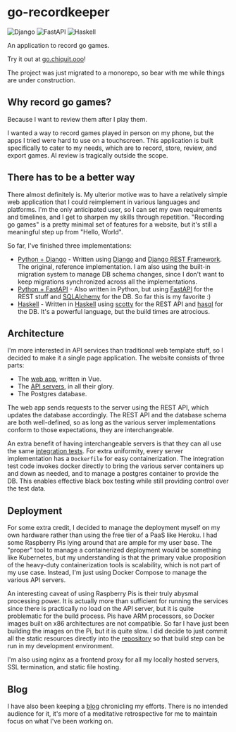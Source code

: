 # go-recordkeeper
![Django](https://github.com/go-recordkeeper/go-recordkeeper/actions/workflows/django.yml/badge.svg)
![FastAPI](https://github.com/go-recordkeeper/go-recordkeeper/actions/workflows/fastapi.yml/badge.svg)
![Haskell](https://github.com/go-recordkeeper/go-recordkeeper/actions/workflows/haskell.yml/badge.svg)

An application to record go games.

Try it out at [go.chiquit.ooo](https://go.chiquit.ooo/)!

The project was just migrated to a monorepo, so bear with me while things are under construction.

## Why record go games?
Because I want to review them after I play them.

I wanted a way to record games played in person on my phone, but the apps I tried were hard to use on a touchscreen. This application is built specifically to cater to my needs, which are to record, store, review, and export games. AI review is tragically outside the scope.

## There has to be a better way
There almost definitely is. My ulterior motive was to have a relatively simple web application that I could reimplement in various languages and platforms. I'm the only anticipated user, so I can set my own requirements and timelines, and I get to sharpen my skills through repetition. "Recording go games" is a pretty minimal set of features for a website, but it's still a meaningful step up from "Hello, World".

So far, I've finished three implementations:

* [Python + Django](https://github.com/go-recordkeeper/go-recordkeeper/tree/main/server/django) - Written using [Django](https://www.djangoproject.com/) and [Django REST Framework](https://www.django-rest-framework.org/). The original, reference implementation. I am also using the built-in migration system to manage DB schema changes, since I don't want to keep migrations synchronized across all the implementations.
* [Python + FastAPI](https://github.com/go-recordkeeper/go-recordkeeper/tree/main/server/fastapi) - Also written in Python, but using [FastAPI](https://fastapi.tiangolo.com/) for the REST stuff and [SQLAlchemy](https://www.sqlalchemy.org/) for the DB. So far this is my favorite :)
* [Haskell](https://github.com/go-recordkeeper/go-recordkeeper/tree/main/server/haskell) - Written in [Haskell](https://www.haskell.org/) using [scotty](https://hackage.haskell.org/package/scotty) for the REST API and [hasql](https://hackage.haskell.org/package/hasql) for the DB. It's a powerful language, but the build times are atrocious.

## Architecture
I'm more interested in API services than traditional web template stuff, so I decided to make it a single page application. The website consists of three parts:

* The [web app](https://github.com/go-recordkeeper/go-recordkeeper/tree/main/client/vue), written in Vue.
* The [API servers](https://github.com/go-recordkeeper/go-recordkeeper/tree/main/server), in all their glory.
* The Postgres database.

The web app sends requests to the server using the REST API, which updates the database accordingly. The REST API and the database schema are both well-defined, so as long as the various server implementations conform to those expectations, they are interchangeable.

An extra benefit of having interchangeable servers is that they can all use the same [integration tests](https://github.com/go-recordkeeper/go-recordkeeper/tree/main/test). For extra uniformity, every server implementation has a `Dockerfile` for easy containerization. The integration test code invokes docker directly to bring the various server containers up and down as needed, and to manage a postgres container to provide the DB. This enables effective black box testing while still providing control over the test data.

## Deployment
For some extra credit, I decided to manage the deployment myself on my own hardware rather than using the free tier of a PaaS like Heroku. I had some Raspberry Pis lying around that are ample for my user base. The "proper" tool to manage a containerized deployment would be something like Kubernetes, but my understanding is that the primary value proposition of the heavy-duty containerization tools is scalability, which is not part of my use case. Instead, I'm just using Docker Compose to manage the various API servers.

An interesting caveat of using Raspberry Pis is their truly abysmal processing power. It is actually more than sufficient for running the services since there is practically no load on the API server, but it is quite problematic for the build process. Pis have ARM processors, so Docker images built on x86 architectures are not compatible. So far I have just been building the images on the Pi, but it is quite slow. I did decide to just commit all the static resources directly into the [repository](https://github.com/go-recordkeeper/go-recordkeeper/tree/main/deploy) so that build step can be run in my development environment.

I'm also using nginx as a frontend proxy for all my locally hosted servers, SSL termination, and static file hosting.

## Blog
I have also been keeping a [blog](https://go.chiquit.ooo/blog/) chronicling my efforts. There is no intended audience for it, it's more of a meditative retrospective for me to maintain focus on what I've been working on.
